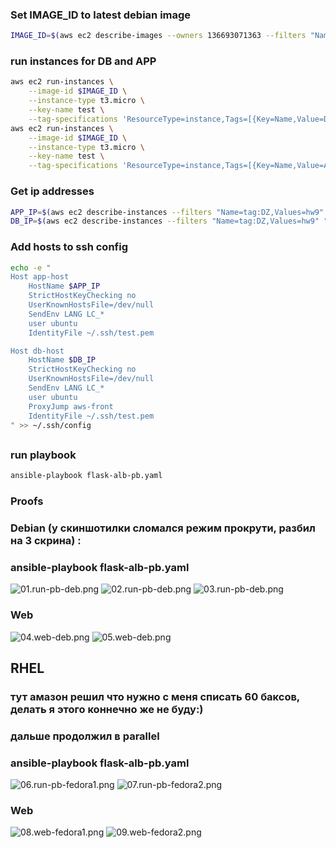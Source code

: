### Set IMAGE_ID to latest debian image
```bash
IMAGE_ID=$(aws ec2 describe-images --owners 136693071363 --filters "Name=name,Values=debian-12-amd64-*" "Name=architecture,Values=x86_64" --query 'Images | sort_by(@, &CreationDate) | [-1].ImageId' --output text)
```
### run instances for DB and APP 
```bash
aws ec2 run-instances \
    --image-id $IMAGE_ID \
    --instance-type t3.micro \
    --key-name test \
    --tag-specifications 'ResourceType=instance,Tags=[{Key=Name,Value=DB},{Key=env,Value=test},{Key=DZ,Value=hw9},{Key=part,Value=db}]' 
aws ec2 run-instances \
    --image-id $IMAGE_ID \
    --instance-type t3.micro \
    --key-name test \
    --tag-specifications 'ResourceType=instance,Tags=[{Key=Name,Value=APP},{Key=env,Value=test},{Key=DZ,Value=hw9},{Key=part,Value=app}]'
```
### Get ip addresses
```bash
APP_IP=$(aws ec2 describe-instances --filters "Name=tag:DZ,Values=hw9" "Name=tag:Name,Values=APP" --query 'Reservations[*].Instances[*].PublicIpAddress' --output text)
DB_IP=$(aws ec2 describe-instances --filters "Name=tag:DZ,Values=hw9" "Name=tag:Name,Values=DB" --query 'Reservations[*].Instances[*].PublicIpAddress' --output text)
```
### Add hosts to ssh config 
```bash
echo -e "
Host app-host
    HostName $APP_IP
    StrictHostKeyChecking no
    UserKnownHostsFile=/dev/null
    SendEnv LANG LC_*
    user ubuntu
    IdentityFile ~/.ssh/test.pem

Host db-host
    HostName $DB_IP
    StrictHostKeyChecking no
    UserKnownHostsFile=/dev/null
    SendEnv LANG LC_*
    user ubuntu
    ProxyJump aws-front
    IdentityFile ~/.ssh/test.pem
" >> ~/.ssh/config
```

## 
### run playbook
```bash
ansible-playbook flask-alb-pb.yaml
```
### Proofs
### Debian (у скиншотилки сломался режим прокрути, разбил на 3 скрина) :
### ansible-playbook flask-alb-pb.yaml
<image src="screenshots/01.run-pb-deb.png" alt="01.run-pb-deb.png">
<image src="screenshots/02.run-pb-deb.png" alt="02.run-pb-deb.png">
<image src="screenshots/03.run-pb-deb.png" alt="03.run-pb-deb.png">

### Web
<image src="screenshots/04.web-deb.png" alt="04.web-deb.png">
<image src="screenshots/05.web-deb.png" alt="05.web-deb.png">

## RHEL
### тут амазон решил что нужно с меня списать 60 баксов, делать я этого коннечно же не буду:)
### дальше продолжил в parallel 
### ansible-playbook flask-alb-pb.yaml
<image src="screenshots/06.run-pb-fedora1.png" alt="06.run-pb-fedora1.png">
<image src="screenshots/07.run-pb-fedora2.png" alt="07.run-pb-fedora2.png">

### Web
<image src="screenshots/08-web-fedora1.png" alt="08.web-fedora1.png">
<image src="screenshots/09-web-fedora2.png" alt="09.web-fedora2.png">
